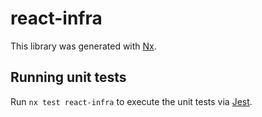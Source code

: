 # react-infra

This library was generated with [Nx](https://nx.dev).

## Running unit tests

Run `nx test react-infra` to execute the unit tests via [Jest](https://jestjs.io).
